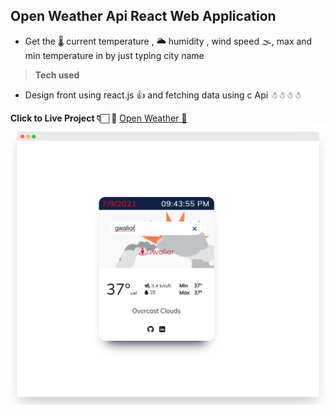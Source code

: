 ## Open Weather Api  React Web Application
* Get the 🌡 current temperature , 🌥  humidity , wind speed 🌫, max and min temperature in by just typing city name 

> **Tech used**
* Design front using react.js 👍 and fetching data using c Api  ☃☃☃☃

**Click to Live Project 👇🏻 🚀**  [Open Weather 🚀](https://weather-open.herokuapp.com/)
![open Weather image](https://github.com/abhi9720/WeatherReactApp/blob/master/open%20Weather%20.png)
